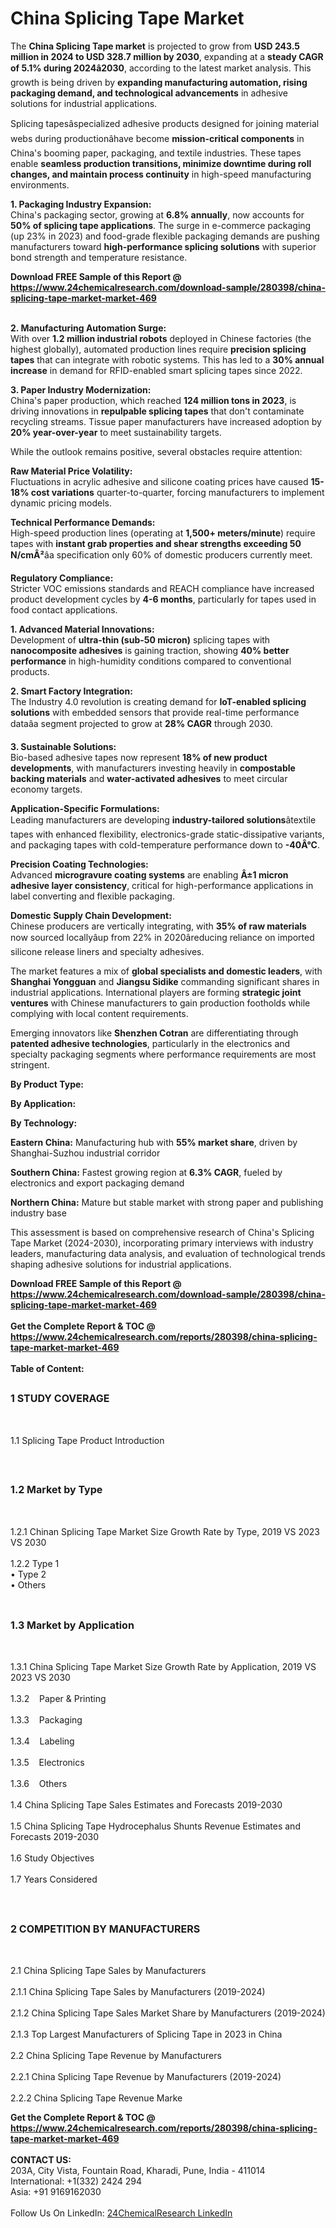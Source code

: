 <h1>China Splicing Tape Market</h1><p>The <strong>China Splicing Tape market</strong> is projected to grow from <strong>USD 243.5 million in 2024 to USD 328.7 million by 2030</strong>, expanding at a <strong>steady CAGR of 5.1% during 2024â2030</strong>, according to the latest market analysis. This growth is being driven by <strong>expanding manufacturing automation, rising packaging demand, and technological advancements</strong> in adhesive solutions for industrial applications.</p><p>Splicing tapesâspecialized adhesive products designed for joining material webs during productionâhave become <strong>mission-critical components</strong> in China's booming paper, packaging, and textile industries. These tapes enable <strong>seamless production transitions, minimize downtime during roll changes, and maintain process continuity</strong> in high-speed manufacturing environments.</p><p><strong>1. Packaging Industry Expansion:</strong><br>
China's packaging sector, growing at <strong>6.8% annually</strong>, now accounts for <strong>50% of splicing tape applications</strong>. The surge in e-commerce packaging (up 23% in 2023) and food-grade flexible packaging demands are pushing manufacturers toward <strong>high-performance splicing solutions</strong> with superior bond strength and temperature resistance.</p><div><b>Download FREE Sample of this Report @ 
            <a href="https://www.24chemicalresearch.com/download-sample/280398/china-splicing-tape-market-market-469">
            https://www.24chemicalresearch.com/download-sample/280398/china-splicing-tape-market-market-469</a></b></div><br><p><strong>2. Manufacturing Automation Surge:</strong><br>
With over <strong>1.2 million industrial robots</strong> deployed in Chinese factories (the highest globally), automated production lines require <strong>precision splicing tapes</strong> that can integrate with robotic systems. This has led to a <strong>30% annual increase</strong> in demand for RFID-enabled smart splicing tapes since 2022.</p><p><strong>3. Paper Industry Modernization:</strong><br>
China's paper production, which reached <strong>124 million tons in 2023</strong>, is driving innovations in <strong>repulpable splicing tapes</strong> that don't contaminate recycling streams. Tissue paper manufacturers have increased adoption by <strong>20% year-over-year</strong> to meet sustainability targets.</p><p>While the outlook remains positive, several obstacles require attention:</p><p><strong>Raw Material Price Volatility:</strong><br>
	Fluctuations in acrylic adhesive and silicone coating prices have caused <strong>15-18% cost variations</strong> quarter-to-quarter, forcing manufacturers to implement dynamic pricing models.</p><p><strong>Technical Performance Demands:</strong><br>
	High-speed production lines (operating at <strong>1,500+ meters/minute</strong>) require tapes with <strong>instant grab properties and shear strengths exceeding 50 N/cmÂ²</strong>âa specification only 60% of domestic producers currently meet.</p><p><strong>Regulatory Compliance:</strong><br>
	Stricter VOC emissions standards and REACH compliance have increased product development cycles by <strong>4-6 months</strong>, particularly for tapes used in food contact applications.</p><p><strong>1. Advanced Material Innovations:</strong><br>
Development of <strong>ultra-thin (sub-50 micron)</strong> splicing tapes with <strong>nanocomposite adhesives</strong> is gaining traction, showing <strong>40% better performance</strong> in high-humidity conditions compared to conventional products.</p><p><strong>2. Smart Factory Integration:</strong><br>
The Industry 4.0 revolution is creating demand for <strong>IoT-enabled splicing solutions</strong> with embedded sensors that provide real-time performance dataâa segment projected to grow at <strong>28% CAGR</strong> through 2030.</p><p><strong>3. Sustainable Solutions:</strong><br>
Bio-based adhesive tapes now represent <strong>18% of new product developments</strong>, with manufacturers investing heavily in <strong>compostable backing materials</strong> and <strong>water-activated adhesives</strong> to meet circular economy targets.</p><p><strong>Application-Specific Formulations:</strong><br>
	Leading manufacturers are developing <strong>industry-tailored solutions</strong>âtextile tapes with enhanced flexibility, electronics-grade static-dissipative variants, and packaging tapes with cold-temperature performance down to <strong>-40Â°C</strong>.</p><p><strong>Precision Coating Technologies:</strong><br>
	Advanced <strong>microgravure coating systems</strong> are enabling <strong>Â±1 micron adhesive layer consistency</strong>, critical for high-performance applications in label converting and flexible packaging.</p><p><strong>Domestic Supply Chain Development:</strong><br>
	Chinese producers are vertically integrating, with <strong>35% of raw materials</strong> now sourced locallyâup from 22% in 2020âreducing reliance on imported silicone release liners and specialty adhesives.</p><p>The market features a mix of <strong>global specialists and domestic leaders</strong>, with <strong>Shanghai Yongguan</strong> and <strong>Jiangsu Sidike</strong> commanding significant shares in industrial applications. International players are forming <strong>strategic joint ventures</strong> with Chinese manufacturers to gain production footholds while complying with local content requirements.</p><p>Emerging innovators like <strong>Shenzhen Cotran</strong> are differentiating through <strong>patented adhesive technologies</strong>, particularly in the electronics and specialty packaging segments where performance requirements are most stringent.</p><p><strong>By Product Type:</strong></p><p><strong>By Application:</strong></p><p><strong>By Technology:</strong></p><p><strong>Eastern China:</strong> Manufacturing hub with <strong>55% market share</strong>, driven by Shanghai-Suzhou industrial corridor</p><p><strong>Southern China:</strong> Fastest growing region at <strong>6.3% CAGR</strong>, fueled by electronics and export packaging demand</p><p><strong>Northern China:</strong> Mature but stable market with strong paper and publishing industry base</p><p>This assessment is based on comprehensive research of China's Splicing Tape Market (2024-2030), incorporating primary interviews with industry leaders, manufacturing data analysis, and evaluation of technological trends shaping adhesive solutions for industrial applications.</p><div><b>Download FREE Sample of this Report @ 
            <a href="https://www.24chemicalresearch.com/download-sample/280398/china-splicing-tape-market-market-469">
            https://www.24chemicalresearch.com/download-sample/280398/china-splicing-tape-market-market-469</a></b></div><br><div><b>Get the Complete Report & TOC @ 
            <a href="https://www.24chemicalresearch.com/reports/280398/china-splicing-tape-market-market-469">
            https://www.24chemicalresearch.com/reports/280398/china-splicing-tape-market-market-469</a></b></div><br>
            <b>Table of Content:</b><p><h2><span style="font-size:16px"><strong>1 STUDY COVERAGE</strong></span></h2><br />
<p>1.1 Splicing Tape Product Introduction</p><br />
<h2><span style="font-size:16px"><strong>1.2 Market by Type</strong></span></h2><br />
<p>1.2.1 Chinan Splicing Tape Market Size Growth Rate by Type, 2019 VS 2023 VS 2030<br /><br />
1.2.2 Type 1<br />
&#149;   Type 2<br />
&#149;  Others&nbsp;&nbsp; &nbsp;<br /><br />
<h2><span style="font-size:16px"><strong>1.3 Market by Application</strong></span></h2><br />
<p>1.3.1 China Splicing Tape Market Size Growth Rate by Application, 2019 VS 2023 VS 2030<br /><br />
1.3.2&nbsp;&nbsp; &nbsp;Paper & Printing<br /><br />
1.3.3&nbsp;&nbsp; &nbsp;Packaging<br /><br />
1.3.4&nbsp;&nbsp; &nbsp;Labeling<br /><br />
1.3.5&nbsp;&nbsp; &nbsp;Electronics<br /><br />
1.3.6&nbsp;&nbsp; &nbsp;Others<br /><br />
1.4 China Splicing Tape Sales Estimates and Forecasts 2019-2030<br /><br />
1.5 China Splicing Tape Hydrocephalus Shunts Revenue Estimates and Forecasts 2019-2030<br /><br />
1.6 Study Objectives<br /><br />
1.7 Years Considered</p><br />
<h2><span style="font-size:16px"><strong>2 COMPETITION BY MANUFACTURERS</strong></span></h2><br />
<p>2.1 China Splicing Tape Sales by Manufacturers<br /><br />
2.1.1 China Splicing Tape Sales by Manufacturers (2019-2024)<br /><br />
2.1.2 China Splicing Tape Sales Market Share by Manufacturers (2019-2024)<br /><br />
2.1.3 Top Largest Manufacturers of Splicing Tape in 2023 in China<br /><br />
2.2 China Splicing Tape Revenue by Manufacturers<br /><br />
2.2.1 China Splicing Tape Revenue by Manufacturers (2019-2024)<br /><br />
2.2.2 China Splicing Tape Revenue Marke</p><div><b>Get the Complete Report & TOC @ 
            <a href="https://www.24chemicalresearch.com/reports/280398/china-splicing-tape-market-market-469">
            https://www.24chemicalresearch.com/reports/280398/china-splicing-tape-market-market-469</a></b></div><br><b>CONTACT US:</b><br>
            203A, City Vista, Fountain Road, Kharadi, Pune, India - 411014<br>
            International: +1(332) 2424 294<br>
            Asia: +91 9169162030 <br><br>
            Follow Us On LinkedIn: <a href="https://www.linkedin.com/company/24chemicalresearch/">24ChemicalResearch LinkedIn</a>